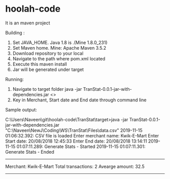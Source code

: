 # hoolah-code
It is an maven project

Building :

1. Set  JAVA_HOME. Java 1.8 is .(Mine 1.8.0_231)
2. Set Maven home.  Mine: Apache Maven 3.5.2 
3. Download repository to your local
4. Navigate to the path where pom.xml located
5. Execute this
maven install 
6. Jar will be generated under target

Running:
1. Navigate to target folder
java -jar TranStat-0.0.1-jar-with-dependencies.jar <<full path of transaction CSV>>
2. Key in Merchant, Start date and End date through command line

Sample output:

C:\Users\Naveen\git\hoolah-code\TranStat\target>java -jar TranStat-0.0.1-jar-with-dependencies.jar "C:\\Naveen\\NewJ\\Coding\\WS\\TranStat\\Files\\data.csv"
2019-11-15 01:06:32.392: CSV file is loaded
Enter merchant name:
Kwik-E-Mart
Enter Start date:
20/08/2018 12:45:33
Enter End date:
20/08/2018 13:14:11
2019-11-15 01:07:11.289: Generate Stats - Started
2019-11-15 01:07:11.301: Generate Stats - Ended
***
Merchant: Kwik-E-Mart
Total transactions: 2
Avearge amount: 32.5
***

